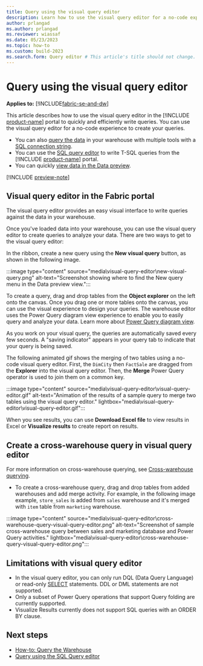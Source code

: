 ```yaml
---
title: Query using the visual query editor
description: Learn how to use the visual query editor for a no-code experience to create your queries.
author: prlangad
ms.author: prlangad
ms.reviewer: wiassaf
ms.date: 05/23/2023
ms.topic: how-to
ms.custom: build-2023
ms.search.form: Query editor # This article's title should not change. If so, contact engineering.
---
```

# Query using the visual query editor

**Applies to:** [!INCLUDE[fabric-se-and-dw](includes/applies-to-version/fabric-se-and-dw.md)]

This article describes how to use the visual query editor in the [!INCLUDE [product-name](../includes/product-name.md)] portal to quickly and efficiently write queries. You can use the visual query editor for a no-code experience to create your queries.

- You can also [query the data](query-warehouse.md) in your warehouse with multiple tools with a [SQL connection string](connectivity.md).
- You can use the [SQL query editor](sql-query-editor.md) to write T-SQL queries from the [!INCLUDE [product-name](../includes/product-name.md)] portal.
- You can quickly [view data in the Data preview](data-preview.md).

[!INCLUDE [preview-note](../includes/preview-note.md)]

## Visual query editor in the Fabric portal

The visual query editor provides an easy visual interface to write queries against the data in your warehouse.

Once you've loaded data into your warehouse, you can use the visual query editor to create queries to analyze your data. There are two ways to get to the visual query editor:

In the ribbon, create a new query using the **New visual query** button, as shown in the following image.

:::image type="content" source="media\visual-query-editor\new-visual-query.png" alt-text="Screenshot showing where to find the New query menu in the Data preview view.":::

To create a query, drag and drop tables from the **Object explorer** on the left onto the canvas. Once you drag one or more tables onto the canvas, you can use the visual experience to design your queries. The warehouse editor uses the Power Query diagram view experience to enable you to easily query and analyze your data. Learn more about [Power Query diagram view](/power-query/diagram-view).

As you work on your visual query, the queries are automatically saved every few seconds. A "saving indicator" appears in your query tab to indicate that your query is being saved.

The following animated gif shows the merging of two tables using a no-code visual query editor. First, the `DimCity` then `FactSale` are dragged from the **Explorer** into the visual query editor. Then, the **Merge** Power Query operator is used to join them on a common key.


:::image type="content" source="media\visual-query-editor\visual-query-editor.gif" alt-text="Animation of the results of a sample query to merge two tables using the visual query editor." lightbox="media\visual-query-editor\visual-query-editor.gif":::

When you see results, you can use **Download Excel file** to view results in Excel or **Visualize results** to create report on results.

## Create a cross-warehouse query in visual query editor

For more information on cross-warehouse querying, see [Cross-warehouse querying](query-warehouse.md#write-a-cross-database-query).

- To create a cross-warehouse query, drag and drop tables from added warehouses and add merge activity. For example, in the following image example, `store_sales` is added from `sales` warehouse and it's merged with `item` table from `marketing` warehouse.

:::image type="content" source="media\visual-query-editor\cross-warehouse-query-visual-query-editor.png" alt-text="Screenshot of sample cross-warehouse query between sales and marketing database and Power Query activities." lightbox="media\visual-query-editor\cross-warehouse-query-visual-query-editor.png":::

## Limitations with visual query editor

- In the visual query editor, you can only run DQL (Data Query Language) or read-only [SELECT](/sql/t-sql/queries/select-transact-sql?view=fabric&preserve-view=true) statements. DDL or DML statements are not supported.
- Only a subset of Power Query operations that support Query folding are currently supported.
- Visualize Results currently does not support SQL queries with an ORDER BY clause. 

## Next steps

- [How-to: Query the Warehouse](query-warehouse.md)
- [Query using the SQL Query editor](sql-query-editor.md)